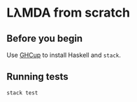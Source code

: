 # LλMDA from scratch

## Before you begin

Use [GHCup](https://www.haskell.org/ghcup/) to install Haskell and `stack`.

## Running tests

```sh
stack test
```
